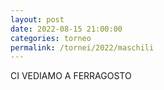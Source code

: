 ```yaml
---
layout: post
date: 2022-08-15 21:00:00
categories: torneo
permalink: /tornei/2022/maschili
---
```


CI VEDIAMO A FERRAGOSTO